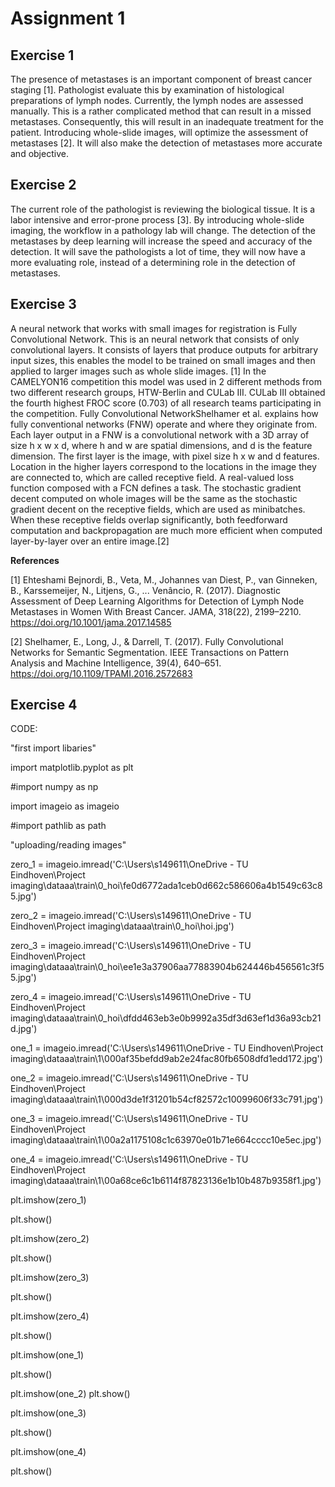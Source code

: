 # Assignment 1
## Exercise 1
The presence of metastases is an important component of breast cancer staging [1]. Pathologist evaluate this by examination of histological preparations of lymph nodes. Currently, the lymph nodes are assessed manually. This is a rather complicated method that can result in a missed metastases. Consequently, this will result in an inadequate treatment for the patient. Introducing whole-slide images, will optimize the assessment of metastases [2]. It will also make the detection of metastases more accurate and objective. 
## Exercise 2
The current role of the pathologist is reviewing the biological tissue. It is a labor intensive and error-prone process [3]. By introducing whole-slide imaging, the workflow in a pathology lab will change. The detection of the metastases by deep learning will increase the speed and accuracy of the detection. It will save the pathologists a lot of time, they will now have a more evaluating role, instead of a determining role in the detection of metastases.
## Exercise 3
A neural network that works with small images for registration is Fully Convolutional Network. This is an neural network that consists of only convolutional layers. It consists of layers that produce outputs for arbitrary input sizes, this enables the model to be trained on small images and then applied to larger images such as whole slide images. [1] In the CAMELYON16 competition this model was used in 2 different methods from two different research groups, HTW-Berlin and CULab III. CULab III obtained the fourth highest FROC score (0.703) of all research teams participating in the competition.  Fully Convolutional NetworkShelhamer et al. explains how fully conventional networks (FNW) operate and where they originate from. Each layer output in a FNW is a convolutional network with a 3D array of size h x w x d, where h and w are spatial dimensions, and d is the feature dimension. The first layer is the image, with pixel size h x w and d features. Location in the higher layers correspond to the locations in the image they are connected to, which are called receptive field. A real-valued loss function composed with a FCN defines a task. The stochastic gradient decent computed on whole images will be the same as the stochastic gradient decent on the receptive fields, which are used as minibatches. When these receptive fields overlap significantly, both feedforward computation and backpropagation are much more efficient when computed layer-by-layer over an entire image.[2]

**References**

[1] Ehteshami Bejnordi, B., Veta, M., Johannes van Diest, P., van Ginneken, B., Karssemeijer, N., Litjens, G., ... Venâncio, R. (2017). Diagnostic Assessment of Deep Learning Algorithms for Detection of Lymph Node Metastases in Women With Breast Cancer. JAMA, 318(22), 2199–2210. https://doi.org/10.1001/jama.2017.14585

[2] Shelhamer, E., Long, J., & Darrell, T. (2017). Fully Convolutional Networks for Semantic Segmentation. IEEE Transactions on Pattern Analysis and Machine Intelligence, 39(4), 640–651. https://doi.org/10.1109/TPAMI.2016.2572683

## Exercise 4

CODE:

"first import libaries"

import matplotlib.pyplot as plt

#import numpy as np

import imageio as imageio

#import pathlib as path

"uploading/reading images"

zero_1 = imageio.imread('C:\\Users\\s149611\\OneDrive - TU Eindhoven\\Project imaging\\dataaa\\train\\0_hoi\\fe0d6772ada1ceb0d662c586606a4b1549c63c85.jpg')

zero_2 = imageio.imread('C:\\Users\\s149611\\OneDrive - TU Eindhoven\\Project imaging\\dataaa\\train\\0_hoi\\hoi.jpg')

zero_3 = imageio.imread('C:\\Users\\s149611\\OneDrive - TU Eindhoven\\Project imaging\\dataaa\\train\\0_hoi\\ee1e3a37906aa77883904b624446b456561c3f55.jpg')

zero_4 = imageio.imread('C:\\Users\\s149611\\OneDrive - TU Eindhoven\\Project imaging\\dataaa\\train\\0_hoi\\dfdd463eb3e0b9992a35df3d63ef1d36a93cb21d.jpg')

one_1 = imageio.imread('C:\\Users\\s149611\\OneDrive - TU Eindhoven\\Project imaging\\dataaa\\train\\1\\000af35befdd9ab2e24fac80fb6508dfd1edd172.jpg')

one_2 = imageio.imread('C:\\Users\\s149611\\OneDrive - TU Eindhoven\\Project imaging\\dataaa\\train\\1\\000d3de1f31201b54cf82572c10099606f33c791.jpg')

one_3 = imageio.imread('C:\\Users\\s149611\\OneDrive - TU Eindhoven\\Project imaging\\dataaa\\train\\1\\00a2a1175108c1c63970e01b71e664cccc10e5ec.jpg')

one_4 = imageio.imread('C:\\Users\\s149611\\OneDrive - TU Eindhoven\\Project imaging\\dataaa\\train\\1\\00a68ce6c1b6114f87823136e1b10b487b9358f1.jpg')

plt.imshow(zero_1)

plt.show()

plt.imshow(zero_2)

plt.show()

plt.imshow(zero_3)

plt.show()

plt.imshow(zero_4)

plt.show()


plt.imshow(one_1)

plt.show()

plt.imshow(one_2)
plt.show()

plt.imshow(one_3)

plt.show()

plt.imshow(one_4)

plt.show()


